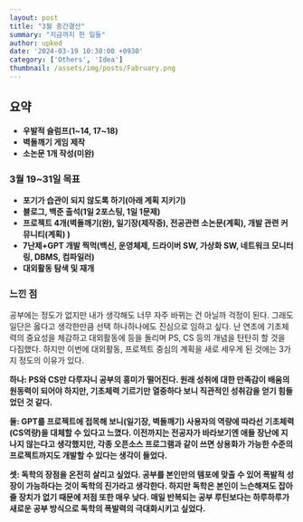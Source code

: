 ```yaml
---
layout: post
title: "3월 중간결산"
summary: "지금까지 한 일들"
author: upked
date: '2024-03-19 10:30:00 +0930'
category: ['Others', 'Idea']
thumbnail: /assets/img/posts/Fabruary.png
---
```


## 요약

- **우발적 슬럼프(1~14, 17~18)**
- **벽돌깨기 게임 제작**
- **소논문 1개 작성(미완)**

### 3월 19~31일 목표

- **포기가 습관이 되지 않도록 하기(아래 계획 지키기)**
- **블로그, 백준 출석(1일 2포스팅, 1일 1문제)**
- **프로젝트 4개(벽돌깨기(완), 일기장(제작중), 전공관련 소논문(계획), 개발 관련 커뮤니티(계획) )**
- **7난제+GPT 개발 찍먹(백신, 운영체제, 드라이버 SW, 가상화 SW, 네트워크 모니터링, DBMS, 컴파일러)**
- **대외활동 탐색 및 재개**

### 느낀 점

공부에는 정도가 없지만 내가 생각해도 너무 자주 바뀌는 건 아닐까 걱정이 된다.
그래도 일단은 옳다고 생각한만큼 선택 하나하나에도 진심으로 임하고 싶다.
난 연초에 기초체력의 중요성을 체감하고 대외활동에 등을 돌리며 PS, CS 등의 개념을 탄탄히 할 것을 다짐했다.
하지만 이번에 대외활동, 프로젝트 중심의 계획을 새로 세우게 된 것에는 3가지 정도의 이유가 있다.

**하나: PS와 CS만 다루자니 공부의 흥미가 떨어진다. 원래 성취에 대한 만족감이 배움의 원동력이 되어야 하지만, 기초체력 기르기만 열중하다 보니 직관적인 성취감을 얻기 힘들었던 것 같다.**

**둘: GPT를 프로젝트에 접목해 보니(일기장, 벽돌깨기) 사용자의 역량에 따라선 기초체력(CS역량)을 대체할 수 있다고 느꼈다. 이전까지는 전공자가 바라보기엔 애들 장난에 지나지 않는다고 생각했지만, 각종 오픈소스 프로그램과 같이 쓰면 상용화가 가능한 수준의 프로젝트까지도 개발할 수 있다는 생각이 들었다.**

**셋: 독학의 장점을 온전히 살리고 싶었다. 공부를 본인만의 템포에 맞출 수 있어 폭발적 성장이 가능하다는 것이 독학의 진가라고 생각한다. 하지만 독학은 본인이 느슨해져도 잡아줄 장치가 없기 때문에 저점 또한 매우 낮다. 매일 반복되는 공부 루틴보다는 하루하루가 새로운 공부 방식으로 독학의 폭발력의 극대화시키고 싶었다.**